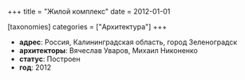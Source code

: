 
+++
title = "Жилой комплекс"
date = 2012-01-01

[taxonomies]
categories = ["Архитектура"]
+++

- **адрес**: Россия, Калининградская область, город Зеленоградск
- **архитекторы**: Вячеслав Уваров, Михаил Никоненко
- **статус**: Построен
- **год**: 2012
        
